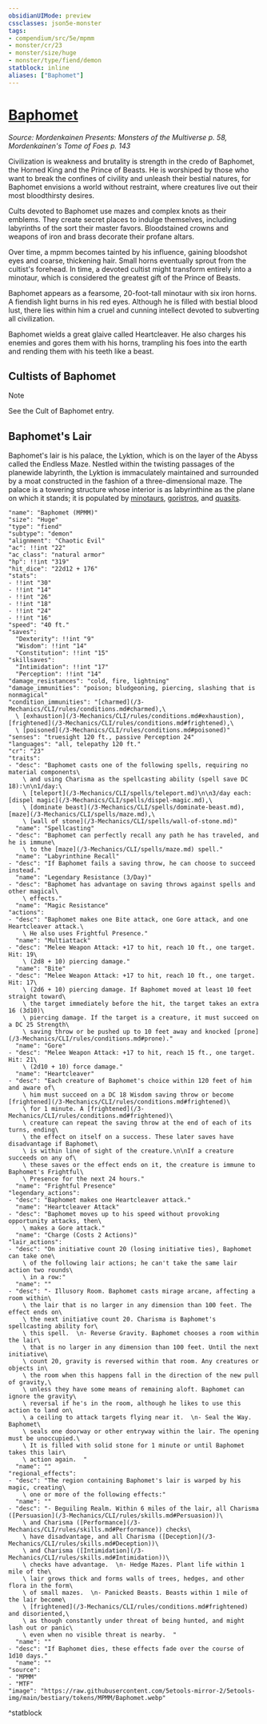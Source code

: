 ```yaml
---
obsidianUIMode: preview
cssclasses: json5e-monster
tags:
- compendium/src/5e/mpmm
- monster/cr/23
- monster/size/huge
- monster/type/fiend/demon
statblock: inline
aliases: ["Baphomet"]
---
```

# [Baphomet](3-Mechanics\CLI\bestiary\npc/baphomet-mpmm.md)
*Source: Mordenkainen Presents: Monsters of the Multiverse p. 58, Mordenkainen's Tome of Foes p. 143*  

Civilization is weakness and brutality is strength in the credo of Baphomet, the Horned King and the Prince of Beasts. He is worshiped by those who want to break the confines of civility and unleash their bestial natures, for Baphomet envisions a world without restraint, where creatures live out their most bloodthirsty desires.

Cults devoted to Baphomet use mazes and complex knots as their emblems. They create secret places to indulge themselves, including labyrinths of the sort their master favors. Bloodstained crowns and weapons of iron and brass decorate their profane altars.

Over time, a mpmm becomes tainted by his influence, gaining bloodshot eyes and coarse, thickening hair. Small horns eventually sprout from the cultist's forehead. In time, a devoted cultist might transform entirely into a minotaur, which is considered the greatest gift of the Prince of Beasts.

Baphomet appears as a fearsome, 20-foot-tall minotaur with six iron horns. A fiendish light burns in his red eyes. Although he is filled with bestial blood lust, there lies within him a cruel and cunning intellect devoted to subverting all civilization.

Baphomet wields a great glaive called Heartcleaver. He also charges his enemies and gores them with his horns, trampling his foes into the earth and rending them with his teeth like a beast.

## Cultists of Baphomet

> [!note]
> See the Cult of Baphomet entry.

## Baphomet's Lair

Baphomet's lair is his palace, the Lyktion, which is on the layer of the Abyss called the Endless Maze. Nestled within the twisting passages of the planewide labyrinth, the Lyktion is immaculately maintained and surrounded by a moat constructed in the fashion of a three-dimensional maze. The palace is a towering structure whose interior is as labyrinthine as the plane on which it stands; it is populated by [minotaurs](/3-Mechanics/CLI/bestiary/monstrosity/minotaur.md), [goristros](/3-Mechanics/CLI/bestiary/fiend/goristro.md), and [quasits](/3-Mechanics/CLI/bestiary/fiend/quasit.md).

```statblock
"name": "Baphomet (MPMM)"
"size": "Huge"
"type": "fiend"
"subtype": "demon"
"alignment": "Chaotic Evil"
"ac": !!int "22"
"ac_class": "natural armor"
"hp": !!int "319"
"hit_dice": "22d12 + 176"
"stats":
- !!int "30"
- !!int "14"
- !!int "26"
- !!int "18"
- !!int "24"
- !!int "16"
"speed": "40 ft."
"saves":
  "Dexterity": !!int "9"
  "Wisdom": !!int "14"
  "Constitution": !!int "15"
"skillsaves":
  "Intimidation": !!int "17"
  "Perception": !!int "14"
"damage_resistances": "cold, fire, lightning"
"damage_immunities": "poison; bludgeoning, piercing, slashing that is nonmagical"
"condition_immunities": "[charmed](/3-Mechanics/CLI/rules/conditions.md#charmed),\
  \ [exhaustion](/3-Mechanics/CLI/rules/conditions.md#exhaustion), [frightened](/3-Mechanics/CLI/rules/conditions.md#frightened),\
  \ [poisoned](/3-Mechanics/CLI/rules/conditions.md#poisoned)"
"senses": "truesight 120 ft., passive Perception 24"
"languages": "all, telepathy 120 ft."
"cr": "23"
"traits":
- "desc": "Baphomet casts one of the following spells, requiring no material components\
    \ and using Charisma as the spellcasting ability (spell save DC 18):\n\n1/day:\
    \ [teleport](/3-Mechanics/CLI/spells/teleport.md)\n\n3/day each: [dispel magic](/3-Mechanics/CLI/spells/dispel-magic.md),\
    \ [dominate beast](/3-Mechanics/CLI/spells/dominate-beast.md), [maze](/3-Mechanics/CLI/spells/maze.md),\
    \ [wall of stone](/3-Mechanics/CLI/spells/wall-of-stone.md)"
  "name": "Spellcasting"
- "desc": "Baphomet can perfectly recall any path he has traveled, and he is immune\
    \ to the [maze](/3-Mechanics/CLI/spells/maze.md) spell."
  "name": "Labyrinthine Recall"
- "desc": "If Baphomet fails a saving throw, he can choose to succeed instead."
  "name": "Legendary Resistance (3/Day)"
- "desc": "Baphomet has advantage on saving throws against spells and other magical\
    \ effects."
  "name": "Magic Resistance"
"actions":
- "desc": "Baphomet makes one Bite attack, one Gore attack, and one Heartcleaver attack.\
    \ He also uses Frightful Presence."
  "name": "Multiattack"
- "desc": "Melee Weapon Attack: +17 to hit, reach 10 ft., one target. Hit: 19\
    \ (2d8 + 10) piercing damage."
  "name": "Bite"
- "desc": "Melee Weapon Attack: +17 to hit, reach 10 ft., one target. Hit: 17\
    \ (2d6 + 10) piercing damage. If Baphomet moved at least 10 feet straight toward\
    \ the target immediately before the hit, the target takes an extra 16 (3d10)\
    \ piercing damage. If the target is a creature, it must succeed on a DC 25 Strength\
    \ saving throw or be pushed up to 10 feet away and knocked [prone](/3-Mechanics/CLI/rules/conditions.md#prone)."
  "name": "Gore"
- "desc": "Melee Weapon Attack: +17 to hit, reach 15 ft., one target. Hit: 21\
    \ (2d10 + 10) force damage."
  "name": "Heartcleaver"
- "desc": "Each creature of Baphomet's choice within 120 feet of him and aware of\
    \ him must succeed on a DC 18 Wisdom saving throw or become [frightened](/3-Mechanics/CLI/rules/conditions.md#frightened)\
    \ for 1 minute. A [frightened](/3-Mechanics/CLI/rules/conditions.md#frightened)\
    \ creature can repeat the saving throw at the end of each of its turns, ending\
    \ the effect on itself on a success. These later saves have disadvantage if Baphomet\
    \ is within line of sight of the creature.\n\nIf a creature succeeds on any of\
    \ these saves or the effect ends on it, the creature is immune to Baphomet's Frightful\
    \ Presence for the next 24 hours."
  "name": "Frightful Presence"
"legendary_actions":
- "desc": "Baphomet makes one Heartcleaver attack."
  "name": "Heartcleaver Attack"
- "desc": "Baphomet moves up to his speed without provoking opportunity attacks, then\
    \ makes a Gore attack."
  "name": "Charge (Costs 2 Actions)"
"lair_actions":
- "desc": "On initiative count 20 (losing initiative ties), Baphomet can take one\
    \ of the following lair actions; he can't take the same lair action two rounds\
    \ in a row:"
  "name": ""
- "desc": "- Illusory Room. Baphomet casts mirage arcane, affecting a room within\
    \ the lair that is no larger in any dimension than 100 feet. The effect ends on\
    \ the next initiative count 20. Charisma is Baphomet's spellcasting ability for\
    \ this spell.  \n- Reverse Gravity. Baphomet chooses a room within the lair\
    \ that is no larger in any dimension than 100 feet. Until the next initiative\
    \ count 20, gravity is reversed within that room. Any creatures or objects in\
    \ the room when this happens fall in the direction of the new pull of gravity,\
    \ unless they have some means of remaining aloft. Baphomet can ignore the gravity\
    \ reversal if he's in the room, although he likes to use this action to land on\
    \ a ceiling to attack targets flying near it.  \n- Seal the Way. Baphomet\
    \ seals one doorway or other entryway within the lair. The opening must be unoccupied.\
    \ It is filled with solid stone for 1 minute or until Baphomet takes this lair\
    \ action again.  "
  "name": ""
"regional_effects":
- "desc": "The region containing Baphomet's lair is warped by his magic, creating\
    \ one or more of the following effects:"
  "name": ""
- "desc": "- Beguiling Realm. Within 6 miles of the lair, all Charisma ([Persuasion](/3-Mechanics/CLI/rules/skills.md#Persuasion))\
    \ and Charisma ([Performance](/3-Mechanics/CLI/rules/skills.md#Performance)) checks\
    \ have disadvantage, and all Charisma ([Deception](/3-Mechanics/CLI/rules/skills.md#Deception))\
    \ and Charisma ([Intimidation](/3-Mechanics/CLI/rules/skills.md#Intimidation))\
    \ checks have advantage.  \n- Hedge Mazes. Plant life within 1 mile of the\
    \ lair grows thick and forms walls of trees, hedges, and other flora in the form\
    \ of small mazes.  \n- Panicked Beasts. Beasts within 1 mile of the lair become\
    \ [frightened](/3-Mechanics/CLI/rules/conditions.md#frightened) and disoriented,\
    \ as though constantly under threat of being hunted, and might lash out or panic\
    \ even when no visible threat is nearby.  "
  "name": ""
- "desc": "If Baphomet dies, these effects fade over the course of 1d10 days."
  "name": ""
"source":
- "MPMM"
- "MTF"
"image": "https://raw.githubusercontent.com/5etools-mirror-2/5etools-img/main/bestiary/tokens/MPMM/Baphomet.webp"
```
^statblock